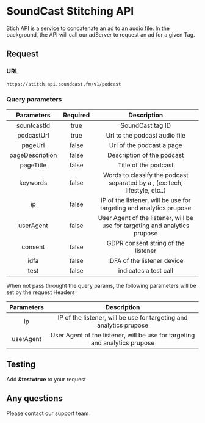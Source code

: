 # SoundCast Stitching API

Stich API is a service to concatenate an ad to an audio file. In the background, the API will call our adServer to request an ad for a given Tag.

## Request

### URL

```
https://stitch.api.soundcast.fm/v1/podcast
```

### Query parameters

| Parameters      | Required | Description                                                                 |
|:---------------:|:--------:|:---------------------------------------------------------------------------:|
| sountcastId     | true     | SoundCast tag ID                                                            |
| podcastUrl      | true     | Url to the podcast audio file                                               |
| pageUrl         | false    | Url of the podcast a page                                                   |
| pageDescription | false    | Description of the podcast                                                  |
| pageTitle       | false    | Title of the podcast                                                        |
| keywords        | false    | Words to classify the podcast separated by a , (ex: tech, lifestyle, etc..) |
| ip              | false    | IP of the listener, will be use for targeting and analytics prupose         |
| userAgent       | false    | User Agent of the listener, will be use for targeting and analytics prupose |
| consent         | false    | GDPR consent string of the listener                                         |
| idfa            | false    | IDFA of the listener device                                                 |
| test            | false    | indicates a test call                                                       |

When not pass throught the query params, the following parameters will be set by the request Headers

| Parameters      | Description                                                                 |
|:---------------:|:---------------------------------------------------------------------------:|
| ip              | IP of the listener, will be use for targeting and analytics prupose         |
| userAgent       | User Agent of the listener, will be use for targeting and analytics prupose |


## Testing

Add **&test=true** to your request


## Any questions

Please contact our support team
